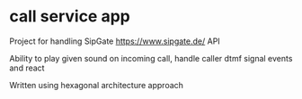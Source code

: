call service app
===========

Project for handling SipGate https://www.sipgate.de/ API

Ability to play given sound on incoming call, handle caller dtmf signal events and react

Written using hexagonal architecture approach
